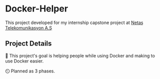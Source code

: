 # Docker-Helper

This project developed for my internship capstone project at [Netaş Telekomunikasyon A.Ş](https://netas.com.tr/?lang=en)

## Project Details
🎯 This project's goal is helping people while using Docker and making to use Docker easier.

⏲️ Planned as 3 phases.
